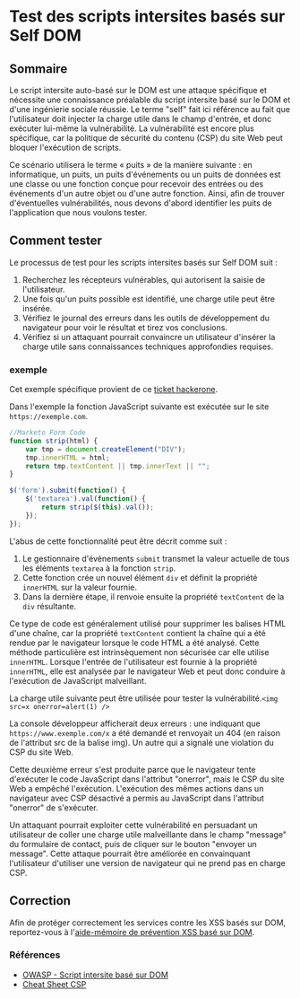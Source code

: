 # Test des scripts intersites basés sur Self DOM

## Sommaire

Le script intersite auto-basé sur le DOM est une attaque spécifique et nécessite une connaissance préalable du script intersite basé sur le DOM et d'une ingénierie sociale réussie. Le terme "self" fait ici référence au fait que l'utilisateur doit injecter la charge utile dans le champ d'entrée, et donc exécuter lui-même la vulnérabilité. La vulnérabilité est encore plus spécifique, car la politique de sécurité du contenu (CSP) du site Web peut bloquer l'exécution de scripts.

Ce scénario utilisera le terme « puits » de la manière suivante : en informatique, un puits, un puits d'événements ou un puits de données est une classe ou une fonction conçue pour recevoir des entrées ou des événements d'un autre objet ou d'une autre fonction. Ainsi, afin de trouver d'éventuelles vulnérabilités, nous devons d'abord identifier les puits de l'application que nous voulons tester.

## Comment tester

Le processus de test pour les scripts intersites basés sur Self DOM suit :

1. Recherchez les récepteurs vulnérables, qui autorisent la saisie de l'utilisateur.
2. Une fois qu'un puits possible est identifié, une charge utile peut être insérée.
3. Vérifiez le journal des erreurs dans les outils de développement du navigateur pour voir le résultat et tirez vos conclusions.
4. Vérifiez si un attaquant pourrait convaincre un utilisateur d'insérer la charge utile sans connaissances techniques approfondies requises.

### exemple

Cet exemple spécifique provient de ce [ticket hackerone](https://hackerone.com/reports/406587).

Dans l'exemple la fonction JavaScript suivante est exécutée sur le site `https://exemple.com`.

```js
//Marketo Form Code
function strip(html) {
    var tmp = document.createElement("DIV");
    tmp.innerHTML = html;
    return tmp.textContent || tmp.innerText || "";
}

$('form').submit(function() {
    $('textarea').val(function() {
        return strip($(this).val());
    });
});
```

L'abus de cette fonctionnalité peut être décrit comme suit :

1. Le gestionnaire d'événements `submit` transmet la valeur actuelle de tous les éléments `textarea` à la fonction `strip`.
2. Cette fonction crée un nouvel élément `div` et définit la propriété `innerHTML` sur la valeur fournie.
3. Dans la dernière étape, il renvoie ensuite la propriété `textContent` de la `div` résultante.

 Ce type de code est généralement utilisé pour supprimer les balises HTML d'une chaîne, car la propriété `textContent` contient la chaîne qui a été rendue par le navigateur lorsque le code HTML a été analysé. Cette méthode particulière est intrinsèquement non sécurisée car elle utilise `innerHTML`. Lorsque l'entrée de l'utilisateur est fournie à la propriété `innerHTML`, elle est analysée par le navigateur Web et peut donc conduire à l'exécution de JavaScript malveillant.

La charge utile suivante peut être utilisée pour tester la vulnérabilité.`<img src=x onerror=alert(1) />`

La console développeur afficherait deux erreurs : une indiquant que `https://www.exemple.com/x` a été demandé et renvoyait un 404 (en raison de l'attribut src de la balise img). Un autre qui a signalé une violation du CSP du site Web.

Cette deuxième erreur s'est produite parce que le navigateur tente d'exécuter le code JavaScript dans l'attribut "onerror", mais le CSP du site Web a empêché l'exécution. L'exécution des mêmes actions dans un navigateur avec CSP désactivé a permis au JavaScript dans l'attribut "onerror" de s'exécuter.

Un attaquant pourrait exploiter cette vulnérabilité en persuadant un utilisateur de coller une charge utile malveillante dans le champ "message" du formulaire de contact, puis de cliquer sur le bouton "envoyer un message". Cette attaque pourrait être améliorée en convainquant l'utilisateur d'utiliser une version de navigateur qui ne prend pas en charge CSP.

## Correction

Afin de protéger correctement les services contre les XSS basés sur DOM, reportez-vous à l'[aide-mémoire de prévention XSS basé sur DOM](https://cheatsheetseries.owasp.org/cheatsheets/DOM_based_XSS_Prevention_Cheat_Sheet.html).

### Références

- [OWASP - Script intersite basé sur DOM](https://owasp.org/www-community/attacks/DOM_Based_XSS)
- [Cheat Sheet CSP](https://cheatsheetseries.owasp.org/cheatsheets/Content_Security_Policy_Cheat_Sheet.html)
